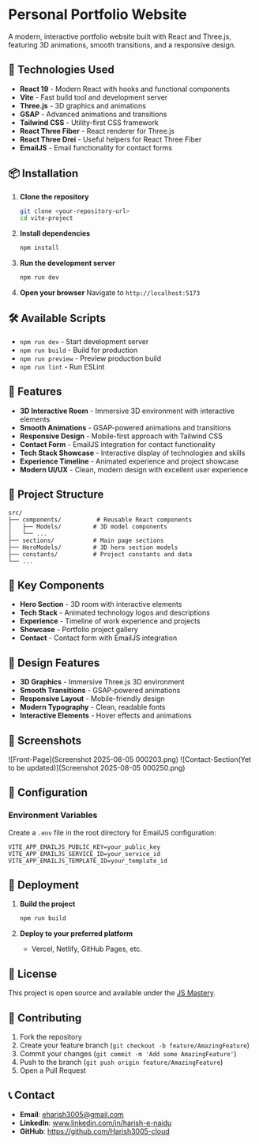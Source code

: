 # Personal Portfolio Website

A modern, interactive portfolio website built with React and Three.js, featuring 3D animations, smooth transitions, and a responsive design.

## 🚀 Technologies Used

- **React 19** - Modern React with hooks and functional components
- **Vite** - Fast build tool and development server
- **Three.js** - 3D graphics and animations
- **GSAP** - Advanced animations and transitions
- **Tailwind CSS** - Utility-first CSS framework
- **React Three Fiber** - React renderer for Three.js
- **React Three Drei** - Useful helpers for React Three Fiber
- **EmailJS** - Email functionality for contact forms

## 📦 Installation

1. **Clone the repository**
   ```bash
   git clone <your-repository-url>
   cd vite-project
   ```

2. **Install dependencies**
   ```bash
   npm install
   ```

3. **Run the development server**
   ```bash
   npm run dev
   ```

4. **Open your browser**
   Navigate to `http://localhost:5173`

## 🛠️ Available Scripts

- `npm run dev` - Start development server
- `npm run build` - Build for production
- `npm run preview` - Preview production build
- `npm run lint` - Run ESLint

## 🎨 Features

- **3D Interactive Room** - Immersive 3D environment with interactive elements
- **Smooth Animations** - GSAP-powered animations and transitions
- **Responsive Design** - Mobile-first approach with Tailwind CSS
- **Contact Form** - EmailJS integration for contact functionality
- **Tech Stack Showcase** - Interactive display of technologies and skills
- **Experience Timeline** - Animated experience and project showcase
- **Modern UI/UX** - Clean, modern design with excellent user experience

## 📁 Project Structure

```
src/
├── components/          # Reusable React components
│   ├── Models/         # 3D model components
│   └── ...
├── sections/           # Main page sections
├── HeroModels/         # 3D hero section models
├── constants/          # Project constants and data
└── ...
```

## 🎯 Key Components

- **Hero Section** - 3D room with interactive elements
- **Tech Stack** - Animated technology logos and descriptions
- **Experience** - Timeline of work experience and projects
- **Showcase** - Portfolio project gallery
- **Contact** - Contact form with EmailJS integration

## 🎨 Design Features

- **3D Graphics** - Immersive Three.js 3D environment
- **Smooth Transitions** - GSAP-powered animations
- **Responsive Layout** - Mobile-friendly design
- **Modern Typography** - Clean, readable fonts
- **Interactive Elements** - Hover effects and animations

## 📸 Screenshots

![Front-Page](Screenshot 2025-08-05 000203.png)
![Contact-Section(Yet to be updated)](Screenshot 2025-08-05 000250.png)

## 🔧 Configuration

### Environment Variables
Create a `.env` file in the root directory for EmailJS configuration:
```env
VITE_APP_EMAILJS_PUBLIC_KEY=your_public_key
VITE_APP_EMAILJS_SERVICE_ID=your_service_id
VITE_APP_EMAILJS_TEMPLATE_ID=your_template_id
```

## 🚀 Deployment

1. **Build the project**
   ```bash
   npm run build
   ```

2. **Deploy to your preferred platform**
   - Vercel, Netlify, GitHub Pages, etc.

## 📝 License

This project is open source and available under the [JS Mastery](LICENSE).

## 🤝 Contributing

1. Fork the repository
2. Create your feature branch (`git checkout -b feature/AmazingFeature`)
3. Commit your changes (`git commit -m 'Add some AmazingFeature'`)
4. Push to the branch (`git push origin feature/AmazingFeature`)
5. Open a Pull Request

## 📞 Contact

- **Email**: eharish3005@gmail.com
- **LinkedIn**: www.linkedin.com/in/harish-e-naidu
- **GitHub**: https://github.com/Harish3005-cloud


